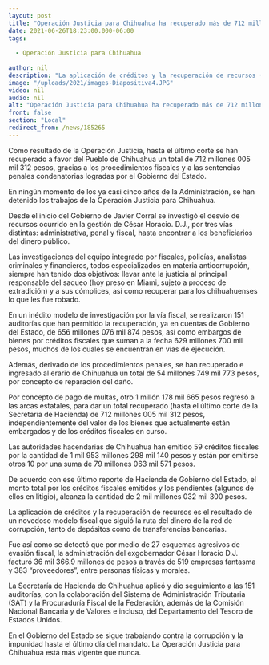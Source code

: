 ```yaml
---
layout: post
title: "Operación Justicia para Chihuahua ha recuperado más de 712 millones de pesos"
date: 2021-06-26T18:23:00.000-06:00
tags:
  
  - Operación Justicia para Chihuahua
  
author: nil
description: "La aplicación de créditos y la recuperación de recursos (ya en cuentas de Gobierno del Estado) es el resultado de un  novedoso modelo fiscal que se sumó a la investigación penal y siguió la ruta del dinero de la red de corrupción que encabezó el exgobernador"
image: "/uploads/2021/images-Diapositiva4.JPG"
video: nil
audio: nil
alt: "Operación Justicia para Chihuahua ha recuperado más de 712 millones de pesos"
front: false
section: "Local"
redirect_from: /news/185265
---
```


Como resultado de la Operación Justicia, hasta el último corte se han recuperado a favor del Pueblo de Chihuahua un total de 712 millones 005 mil 312 pesos, gracias a los procedimientos fiscales y a las sentencias penales condenatorias logradas por el Gobierno del Estado.

 

En ningún momento de los ya casi cinco años de la Administración, se han detenido los trabajos de la Operación Justicia para Chihuahua.

 

Desde el inicio del Gobierno de Javier Corral se investigó el desvío de recursos ocurrido en la gestión de César Horacio. D.J., por tres vías distintas: administrativa, penal y fiscal, hasta encontrar a los beneficiarios del dinero público.

 

Las investigaciones del equipo integrado por fiscales, policías, analistas criminales y financieros, todos especializados en materia anticorrupción, siempre han tenido dos objetivos: llevar ante la justicia al principal responsable del saqueo (hoy preso en Miami, sujeto a proceso de extradición) y a sus cómplices, así como recuperar para los chihuahuenses lo que les fue robado.

 

En un inédito modelo de investigación por la vía fiscal, se realizaron 151 auditorías que han permitido la recuperación, ya en cuentas de Gobierno del Estado, de 656 millones 076 mil 874 pesos, así como embargos de bienes por créditos fiscales que suman a la fecha 629 millones 700 mil pesos, muchos de los cuales se encuentran en vías de ejecución.

 

Además, derivado de los procedimientos penales, se han recuperado e ingresado al erario de Chihuahua un total de 54 millones 749 mil 773 pesos, por concepto de reparación del daño.

 

Por concepto de pago de multas, otro 1 millón 178 mil 665 pesos regresó a las arcas estatales, para dar un total recuperado (hasta el último corte de la Secretaría de Hacienda) de 712 millones 005 mil 312 pesos, independientemente del valor de los bienes que actualmente están embargados y de los créditos fiscales en curso.

 

Las autoridades hacendarias de Chihuahua han emitido 59 créditos fiscales por la cantidad de 1 mil 953 millones 298 mil 140 pesos y están por emitirse otros 10 por una suma de 79 millones 063 mil 571 pesos.

 

De acuerdo con ese último reporte de Hacienda de Gobierno del Estado, el monto total por los créditos fiscales emitidos y los pendientes (algunos de ellos en litigio), alcanza la cantidad de 2 mil millones 032 mil 300 pesos.

 

La aplicación de créditos y la recuperación de recursos es el resultado de un  novedoso modelo fiscal que siguió la ruta del dinero de la red de corrupción, tanto de depósitos como de transferencias bancarias.

 

Fue así como se detectó que por medio de 27 esquemas agresivos de evasión fiscal, la administración del exgobernador César Horacio D.J. facturó 36 mil 366.9 millones de pesos a través de 519 empresas fantasma y 383 “proveedores”, entre personas físicas y morales.

 

La Secretaría de Hacienda de Chihuahua aplicó y dio seguimiento a las 151 auditorías, con la colaboración del Sistema de Administración Tributaria (SAT) y la Procuraduría Fiscal de la Federación, además de la Comisión Nacional Bancaria y de Valores e incluso, del Departamento del Tesoro de Estados Unidos.

 

En el Gobierno del Estado se sigue trabajando contra la corrupción y la impunidad hasta el último día del mandato. La Operación Justicia para Chihuahua está más vigente que nunca.